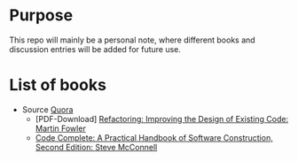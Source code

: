 # Purpose
This repo will mainly be a personal note, where different books and discussion entries will be added for future use.


# List of books
* Source [Quora](https://www.quora.com/What-are-some-good-books-about-code-quality)
  * [PDF-Download] [Refactoring: Improving the Design of Existing Code: Martin Fowler](https://www.csie.ntu.edu.tw/~r95004/Refactoring_improving_the_design_of_existing_code.pdf)
  * [Code Complete: A Practical Handbook of Software Construction, Second Edition: Steve McConnell](http://aroma.vn/web/wp-content/uploads/2016/11/code-complete-2nd-edition-v413hav.pdf)
